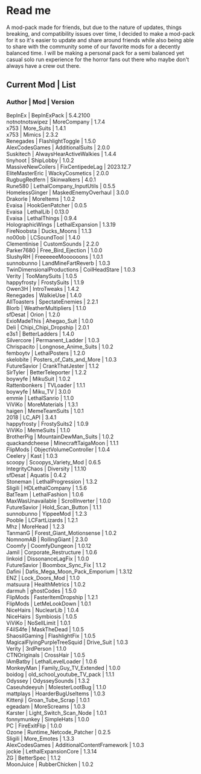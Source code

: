 # Read me

A mod-pack made for friends, but due to the nature of updates, things breaking, and compatibility issues over time, I decided to make a mod-pack for it so it's easier to update and share around friends while also being able to share with the community some of our favorite mods for a decently balanced time. I will be making a personal pack for a semi balanced yet casual solo run experience for the horror fans out there who maybe don't always have a crew out there.

## Current Mod | List

### Author | Mod | Version

BepInEx | BepInExPack | 5.4.2100  
notnotnotswipez | MoreCompany | 1.7.4  
x753 | More_Suits | 1.4.1  
x753 | Mimics | 2.3.2  
Renegades | FlashlightToggle | 1.5.0  
AlexCodesGames | AdditionalSuits | 2.0.0  
Suskitech | AlwaysHearActiveWalkies | 1.4.4  
tinyhoot | ShipLobby | 1.0.2  
MassiveNewCoilers | FixCentipedeLag | 2023.12.7  
EliteMasterEric | WackyCosmetics | 2.0.0  
RugbugRedfern | Skinwalkers | 4.0.1  
Rune580 | LethalCompany_InputUtils | 0.5.5  
HomelessGinger | MaskedEnemyOverhaul | 3.0.0  
Drakorle | MoreItems | 1.0.2  
Evaisa | HookGenPatcher | 0.0.5  
Evaisa | LethalLib | 0.13.0  
Evaisa | LethalThings | 0.9.4  
HolographicWings | LethalExpansion | 1.3.19  
FireNoobsta | Ducks_Moons | 1.1.3  
no00ob | LCSoundTool | 1.4.0  
Clementinise | CustomSounds | 2.2.0  
Parker7680 | Free_Bird_Ejection | 1.0.0  
SlushyRH | FreeeeeeMoooooons | 1.0.1  
sunnobunno | LandMineFartReverb | 1.0.3  
TwinDimensionalProductions | CoilHeadStare | 1.0.3  
Verity | TooManySuits | 1.0.5  
happyfrosty | FrostySuits | 1.1.9  
Owen3H | IntroTweaks | 1.4.2  
Renegades | WalkieUse | 1.4.0  
AllToasters | SpectateEnemies | 2.2.1  
Blorb | WeatherMultipliers | 1.1.0  
sfDesat | Orion | 1.2.0  
ExioMadeThis | Ahegao_Suit | 1.0.0  
Deli | Chipi_Chipi_Dropship | 2.0.1  
e3s1 | BetterLadders | 1.4.0  
Silvercore | Permanent_Ladder | 1.0.3  
Chrispacito | Longnose_Anime_Suits | 1.0.2  
femboytv | LethalPosters | 1.2.0  
skelobite | Posters_of_Cats_and_More | 1.0.3  
FutureSavior | CrankThatJester | 1.1.2  
SirTyler | BetterTeleporter | 1.2.2  
boywyfe | MikuSuit | 1.0.2  
Rattenbonkers | TVLoader | 1.1.1  
boywyfe | Miku_TV | 3.0.0  
emmie | LethalSanrio | 1.1.0  
ViViKo | MoreMaterials | 1.3.1  
haigen | MemeTeamSuits | 1.0.1  
2018 | LC_API | 3.4.1  
happyfrosty | FrostySuits2 | 1.0.9  
ViViKo | MemeSuits | 1.1.0  
BrotherPig | MountainDewMan_Suits | 1.0.2  
quackandcheese | MinecraftTaigaMoon | 1.1.1  
FlipMods | ObjectVolumeController | 1.0.4  
Ceelery | Kast | 1.0.3  
scoopy | Scoopys_Variety_Mod | 0.6.5  
IntegrityChaos | Diversity | 1.1.10  
sfDesat | Aquatis | 0.4.2  
Stoneman | LethalProgression | 1.3.2  
Sligili | HDLethalCompany | 1.5.6  
BatTeam | LethalFashion | 1.0.6  
MaxWasUnavailable | ScrollInverter | 1.0.0  
FutureSavior | Hold_Scan_Button | 1.1.1  
sunnobunno | YippeeMod | 1.2.3  
Pooble | LCFartLizards | 1.2.1  
Mhz | MoreHead | 1.2.3  
TanmanG | Forest_Giant_Motionsense | 1.0.2  
NomnomAB | RollingGiant | 2.3.0  
Coomfy | CoomfyDungeon | 1.0.12  
Jamil | Corporate_Restructure | 1.0.6  
linkoid | DissonanceLagFix | 1.0.0  
FutureSavior | Boombox_Sync_Fix | 1.1.2  
Dafini | Dafis_Mega_Moon_Pack_Emporium | 1.3.12  
ENZ | Lock_Doors_Mod | 1.1.0  
matsuura | HealthMetrics | 1.0.2  
darmuh | ghostCodes | 1.5.0  
FlipMods | FasterItemDropship | 1.2.1  
FlipMods | LetMeLookDown | 1.0.1  
NiceHairs | NuclearLib | 1.0.4  
NiceHairs | Symbiosis | 1.0.5  
ViViKo | NoSellLimit | 1.0.1  
F4ilS4fe | MaskTheDead | 1.0.5  
ShaosilGaming | FlashlightFix | 1.0.5  
MagicalFlyingPurpleTreeSquid | Drive_Suit | 1.0.3  
Verity | 3rdPerson | 1.1.0  
CTNOriginals | CrossHair | 1.0.5  
IAmBatby | LethalLevelLoader | 1.0.6  
MonkeyMan | Family_Guy_TV_Extended | 1.0.0  
boidog | old_school_youtube_TV_pack | 1.1.1  
Odyssey | OdysseySounds | 1.3.2  
Caseuhdeeyuh | MolesterLootBug | 1.1.0  
mattplays | HoarderBugUseItems | 1.0.3  
Kittenji | Groan_Tube_Scrap | 1.0.1  
egeadam | MoreScreams | 1.0.3  
Karster | Light_Switch_Scan_Node | 1.0.1  
fonnymunkey | SimpleHats | 1.0.0  
PC | FireExitFlip | 1.0.0  
Ozone | Runtime_Netcode_Patcher | 0.2.5  
Sligili | More_Emotes | 1.3.3  
AlexCodesGames | AdditionalContentFramework | 1.0.3  
jockie | LethalExpansionCore | 1.3.14  
ZG | BetterSpec | 1.1.2  
MoonJuice | RubberChicken | 1.0.2
